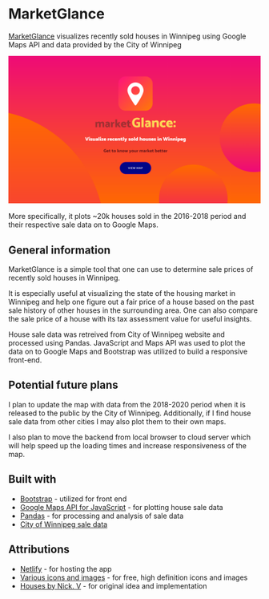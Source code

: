 # MarketGlance
[MarketGlance](https://marketglance.netlify.app/) visualizes recently sold houses in Winnipeg using Google Maps API and data provided by the City of Winnipeg

![Sample image](images/sample_image.PNG)

More specifically, it plots ~20k houses sold in the 2016-2018 period and their respective sale data on to Google Maps. 

## General information

MarketGlance is a simple tool that one can use to determine sale prices of recently sold houses in Winnipeg. 

It is especially useful at visualizing the state of the housing market in Winnipeg and help one figure out a fair price of a house based on the past sale history of other houses in the surrounding area. One can also compare the sale price of a house with its tax assessment value for useful insights.

House sale data was retreived from City of Winnipeg website and processed using Pandas. JavaScript and Maps API was used to plot the data on to Google Maps and Bootstrap was utilized to build a responsive front-end.

## Potential future plans

I plan to update the map with data from the 2018-2020 period when it is released to the public by the City of Winnipeg. Additionally, if I find house sale data from other cities I may also plot them to their own maps.

I also plan to move the backend from local browser to cloud server which will help speed up the loading times and increase responsiveness of the map. 

## Built with

* [Bootstrap](https://getbootstrap.com/) - utilized for front end
* [Google Maps API for JavaScript](https://developers.google.com/maps/documentation/javascript/overview) - for plotting house sale data
* [Pandas](https://pandas.pydata.org/) - for processing and analysis of sale data
* [City of Winnipeg sale data](http://www.winnipegassessment.com/AsmtTax/English/SelfService/SalesBooks.stm)

## Attributions

* [Netlify](https://www.netlify.com/) - for hosting the app
* [Various icons and images](https://iconscout.com) - for free, high definition icons and images
* [Houses by Nick. V](http://houses.nickv.codes/) - for original idea and implementation
